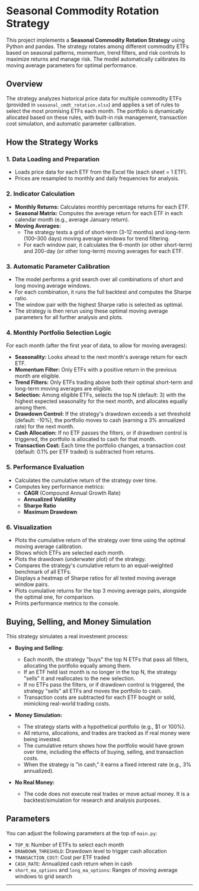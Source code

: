 # Seasonal Commodity Rotation Strategy

This project implements a **Seasonal Commodity Rotation Strategy** using Python and pandas. The strategy rotates among different commodity ETFs based on seasonal patterns, momentum, trend filters, and risk controls to maximize returns and manage risk. The model automatically calibrates its moving average parameters for optimal performance.

## Overview

The strategy analyzes historical price data for multiple commodity ETFs (provided in `seasonal_cmdt_rotation.xlsx`) and applies a set of rules to select the most promising ETFs each month. The portfolio is dynamically allocated based on these rules, with built-in risk management, transaction cost simulation, and automatic parameter calibration.

## How the Strategy Works

### 1. Data Loading and Preparation
- Loads price data for each ETF from the Excel file (each sheet = 1 ETF).
- Prices are resampled to monthly and daily frequencies for analysis.

### 2. Indicator Calculation
- **Monthly Returns:** Calculates monthly percentage returns for each ETF.
- **Seasonal Matrix:** Computes the average return for each ETF in each calendar month (e.g., average January return).
- **Moving Averages:**
  - The strategy tests a grid of short-term (3–12 months) and long-term (100–300 days) moving average windows for trend filtering.
  - For each window pair, it calculates the 6-month (or other short-term) and 200-day (or other long-term) moving averages for each ETF.

### 3. Automatic Parameter Calibration
- The model performs a grid search over all combinations of short and long moving average windows.
- For each combination, it runs the full backtest and computes the Sharpe ratio.
- The window pair with the highest Sharpe ratio is selected as optimal.
- The strategy is then rerun using these optimal moving average parameters for all further analysis and plots.

### 4. Monthly Portfolio Selection Logic
For each month (after the first year of data, to allow for moving averages):
- **Seasonality:** Looks ahead to the next month's average return for each ETF.
- **Momentum Filter:** Only ETFs with a positive return in the previous month are eligible.
- **Trend Filters:** Only ETFs trading above both their optimal short-term and long-term moving averages are eligible.
- **Selection:** Among eligible ETFs, selects the top N (default: 3) with the highest expected seasonality for the next month, and allocates equally among them.
- **Drawdown Control:** If the strategy's drawdown exceeds a set threshold (default: -10%), the portfolio moves to cash (earning a 3% annualized rate) for the next month.
- **Cash Allocation:** If no ETF passes the filters, or if drawdown control is triggered, the portfolio is allocated to cash for that month.
- **Transaction Cost:** Each time the portfolio changes, a transaction cost (default: 0.1% per ETF traded) is subtracted from returns.

### 5. Performance Evaluation
- Calculates the cumulative return of the strategy over time.
- Computes key performance metrics:
  - **CAGR** (Compound Annual Growth Rate)
  - **Annualized Volatility**
  - **Sharpe Ratio**
  - **Maximum Drawdown**

### 6. Visualization
- Plots the cumulative return of the strategy over time using the optimal moving average calibration.
- Shows which ETFs are selected each month.
- Plots the drawdown (underwater plot) of the strategy.
- Compares the strategy's cumulative return to an equal-weighted benchmark of all ETFs.
- Displays a heatmap of Sharpe ratios for all tested moving average window pairs.
- Plots cumulative returns for the top 3 moving average pairs, alongside the optimal one, for comparison.
- Prints performance metrics to the console.

## Buying, Selling, and Money Simulation

This strategy simulates a real investment process:

- **Buying and Selling:**
  - Each month, the strategy "buys" the top N ETFs that pass all filters, allocating the portfolio equally among them.
  - If an ETF held last month is no longer in the top N, the strategy "sells" it and reallocates to the new selection.
  - If no ETFs pass the filters, or if drawdown control is triggered, the strategy "sells" all ETFs and moves the portfolio to cash.
  - Transaction costs are subtracted for each ETF bought or sold, mimicking real-world trading costs.

- **Money Simulation:**
  - The strategy starts with a hypothetical portfolio (e.g., $1 or 100%).
  - All returns, allocations, and trades are tracked as if real money were being invested.
  - The cumulative return shows how the portfolio would have grown over time, including the effects of buying, selling, and transaction costs.
  - When the strategy is "in cash," it earns a fixed interest rate (e.g., 3% annualized).

- **No Real Money:**
  - The code does not execute real trades or move actual money. It is a backtest/simulation for research and analysis purposes.

## Parameters
You can adjust the following parameters at the top of `main.py`:
- `TOP_N`: Number of ETFs to select each month
- `DRAWDOWN_THRESHOLD`: Drawdown level to trigger cash allocation
- `TRANSACTION_COST`: Cost per ETF traded
- `CASH_RATE`: Annualized cash return when in cash
- `short_ma_options` and `long_ma_options`: Ranges of moving average windows to grid search



---
